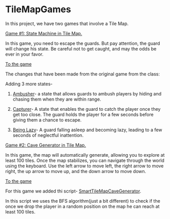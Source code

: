 # TileMapGames
In this project, we have two games that involve a Tile Map.

<ins>Game #1: State Machine in Tile Map.</ins>

In this game, you need to escape the guards. But pay attention, the guard will change his state. Be careful not to get caught, and may the odds be ever in your favor.

[To the game](https://edenxhadar.itch.io/state-machine-in-tile-map-game)

The changes that have been made from the original game from the class:

Adding 3 more states-

1. [Ambusher](https://github.com/game-devcourse/TileMapGames/blob/main/Assets/Scripts/3-enemies/Ambusher.cs)- a state that allows guards to ambush players by hiding and chasing them when they are within range.

2. [Capturer](https://github.com/game-devcourse/TileMapGames/blob/main/Assets/Scripts/3-enemies/Capturer.cs)- A state that enables the guard to catch the player once they get too close. The guard holds the player for a few seconds before giving them a chance to escape.

3. [Being Lazy](https://github.com/game-devcourse/TileMapGames/blob/main/Assets/Scripts/3-enemies/BeingLazy.cs)- A guard falling asleep and becoming lazy, leading to a few seconds of neglectful inattention.



   
<ins>Game #2: Cave Generator in Tile Map.</ins>

In this game, the map will automatically generate, allowing you to explore at least 100 tiles. Once the map stabilizes, you can navigate through the world using the keyboard. Use the left arrow to move left, the right arrow to move right, the up arrow to move up, and the down arrow to move down.

[To the game](https://edenxhadar.itch.io/cave-generator-game)

For this game we added thi script- [SmartTileMapCaveGenerator](https://github.com/game-devcourse/TileMapGames/blob/main/Assets/Scripts/4-generation/SmartTileMapCaveGenerator.cs).

In this script we uses the BFS algorithm(just a bit different) to check if the once we drop the player in a random position on the map he can reach at least 100 tiles.
